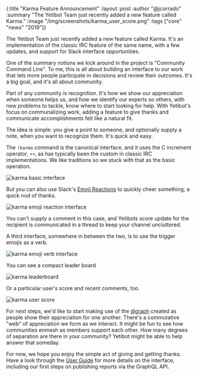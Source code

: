 {:title "Karma Feature Announcement"
 :layout :post
 :author "@jcorrado"
 :summary "The Yetibot Team just recently added a new feature called Karma."
 :image "/img/screenshots/karma_user_score.png"
 :tags  ["core" "news" "2019"]}

The Yetibot Team just recently added a new feature called Karma.  It's an
implementation of the classic IRC feature of the same name, with a few updates,
and support for Slack interface opportunities.

One of the summary notions we kick around in the project is "Community Command
Line".  To me, this is all about building an interface to our work that lets
more people participate in decisions and review their outcomes.  It's a big
goal, and it's all about community.

Part of any community is recognition.  It's how we show our appreciation when
someone helps us, and how we identify our experts so others, with new problems
to tackle, know where to start looking for help.  With Yetibot's focus on
communalizing work, adding a feature to give thanks and communicate
accomplishments felt like a natural fit.

The idea is simple: you give a point to someone, and optionally supply a note,
when you want to recognize them.  It's quick and easy.

The `!karma` command is the canonical interface, and it uses the C increment
operator, `++`, as has typically been the custom in classic IRC implementations.
We like traditions so we stuck with that as the basic operation.

![karma basic interface](/img/screenshots/karma_basic_iface.png)

But you can also use Slack's [Emoji
Reactions](https://get.slack.help/hc/en-us/articles/206870317-Emoji-reactions)
to quickly cheer something; a quick nod of thanks.

![karma emoji reaction interface](/img/screenshots/karma_emoji_reaction_iface.png)

You can't supply a comment in this case, and Yetibots score update for the
recipient is communicated in a thread to keep your channel uncluttered.

A third interface, somewhere in between the two, is to use the trigger emojis as
a verb.

![karma emoji verb interface](/img/screenshots/karma_emoji_verb_iface.png)

You can see a compact leader board

![karma leaderboard](/img/screenshots/karma_leaderboard.png)

Or a particular user's score and recent comments, too.

![karma user score](/img/screenshots/karma_user_score.png)

For next steps, we'd like to start making use of the
[digraph](https://en.wikipedia.org/wiki/Directed_graph) created as people show
their appreciation for one another.  There's a commutative "web" of appreciation
we form as we interact.  It might be fun to see how communities enmesh as
members support each other.  How many degrees of separation are there in your
community?  Yetibot might be able to help answer that someday.

For now, we hope you enjoy the simple act of giving and getting thanks.  Have a
look through the [User Guide](https://yetibot.com/user-guide#karma) for more
details on the interface, including our first steps on publishing reports via
the GraphQL API.
